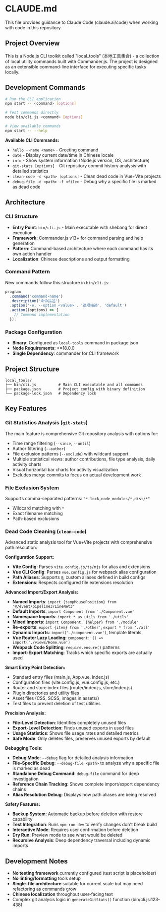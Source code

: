 # CLAUDE.md

This file provides guidance to Claude Code (claude.ai/code) when working with code in this repository.

## Project Overview

This is a Node.js CLI toolkit called "local_tools" (本地工具集合) - a collection of local utility commands built with Commander.js. The project is designed as an extensible command-line interface for executing specific tasks locally.

## Development Commands

```bash
# Run the CLI application
npm start -- <command> [options]

# Test commands directly
node bin/cli.js <command> [options]

# View available commands
npm start -- --help
```

**Available CLI Commands:**
- `hello --name <name>` - Greeting command
- `date` - Display current date/time in Chinese locale  
- `info` - Show system information (Node.js version, OS, architecture)
- `git-stats [options]` - Git repository commit history analysis with detailed statistics
- `clean-code -d <path> [options]` - Clean dead code in Vue+Vite projects
- `debug-file -d <path> -f <file>` - Debug why a specific file is marked as dead code

## Architecture

### CLI Structure
- **Entry Point**: `bin/cli.js` - Main executable with shebang for direct execution
- **Framework**: Commander.js v13+ for command parsing and help generation
- **Pattern**: Command-based architecture where each command has its own action handler
- **Localization**: Chinese descriptions and output formatting

### Command Pattern
New commands follow this structure in `bin/cli.js`:
```javascript
program
  .command('command-name')
  .description('命令描述')
  .option('-o, --option <value>', '选项描述', 'default')
  .action((options) => {
    // Command implementation
  });
```

### Package Configuration
- **Binary**: Configured as `local-tools` command in package.json
- **Node Requirements**: >=18.0.0
- **Single Dependency**: commander for CLI framework

## Project Structure

```
local_tools/
├── bin/cli.js          # Main CLI executable and all commands
├── package.json        # Project config with binary definition
└── package-lock.json   # Dependency lock
```

## Key Features

### Git Statistics Analysis (`git-stats`)
The main feature is comprehensive Git repository analysis with options for:
- Time range filtering (`--since`, `--until`)
- Author filtering (`--author`)  
- File exclusion patterns (`--exclude`) with wildcard support
- Multiple statistical views: author contributions, file type analysis, daily activity charts
- Visual horizontal bar charts for activity visualization
- Excludes merge commits to focus on actual development work

### File Exclusion System
Supports comma-separated patterns: `"*.lock,node_modules/*,dist/*"`
- Wildcard matching with `*`
- Exact filename matching
- Path-based exclusions

### Dead Code Cleaning (`clean-code`)
Advanced static analysis tool for Vue+Vite projects with comprehensive path resolution:

**Configuration Support:**
- **Vite Config**: Parses `vite.config.js/ts/mjs` for alias and extensions
- **Vue CLI Config**: Parses `vue.config.js` for webpack alias configuration
- **Path Aliases**: Supports `@`, custom aliases defined in build configs
- **Extensions**: Respects configured file extensions resolution

**Advanced Import/Export Analysis:**
- **Named Imports**: `import {tempMousePosition} from "@/event/pipeline3/LineNet3"`
- **Default Imports**: `import Component from './Component.vue'`
- **Namespace Imports**: `import * as utils from './utils'`
- **Mixed Imports**: `import Component, {helper} from './module'`
- **Re-exports**: `export {item} from './other'`, `export * from './all'`
- **Dynamic Imports**: `import('./component.vue')`, template literals
- **Vue Router Lazy Loading**: `component: () => import('./views/Home.vue')`
- **Webpack Code Splitting**: `require.ensure()` patterns
- **Import-Export Matching**: Tracks which specific exports are actually used

**Smart Entry Point Detection:**
- Standard entry files (main.js, App.vue, index.js)
- Configuration files (vite.config.js, vue.config.js, etc.)
- Router and store index files (router/index.js, store/index.js)
- Plugin directories and utility files
- Asset files (CSS, SCSS, images in assets/)
- Test files to prevent deletion of test utilities

**Precision Analysis:**
- **File-Level Detection**: Identifies completely unused files
- **Export-Level Detection**: Finds unused exports in used files
- **Usage Statistics**: Shows file usage rates and detailed metrics
- **Safe Mode**: Only deletes files, preserves unused exports by default

**Debugging Tools:**
- **Debug Mode**: `--debug` flag for detailed analysis information
- **File-Specific Debug**: `--debug-file <path>` to analyze why a specific file is marked as dead
- **Standalone Debug Command**: `debug-file` command for deep investigation
- **Reference Chain Tracking**: Shows complete import/export dependency chains
- **Alias Resolution Debug**: Displays how path aliases are being resolved

**Safety Features:**
- **Backup System**: Automatic backup before deletion with restore capability
- **Test Integration**: Runs `npm run dev` to verify changes don't break build  
- **Interactive Mode**: Requires user confirmation before deletion
- **Dry Run**: Preview mode to see what would be deleted
- **Recursive Analysis**: Deep dependency traversal including dynamic imports

## Development Notes

- **No testing framework** currently configured (test script is placeholder)
- **No linting/formatting** tools setup
- **Single-file architecture** suitable for current scale but may need refactoring as commands grow
- **Chinese localization** throughout user-facing text
- Complex git analysis logic in `generateGitStats()` function (bin/cli.js:123-438)